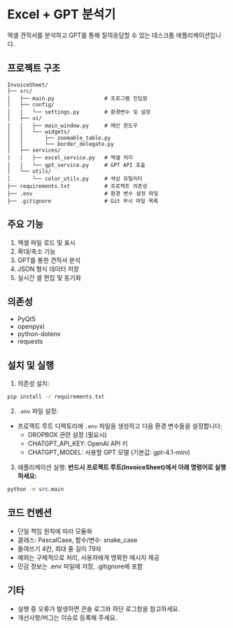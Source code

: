 # Excel + GPT 분석기

엑셀 견적서를 분석하고 GPT를 통해 질의응답할 수 있는 데스크톱 애플리케이션입니다.

## 프로젝트 구조

```
InvoiceSheet/
├── src/
│   ├── main.py                # 프로그램 진입점
│   ├── config/
│   │   └── settings.py        # 환경변수 및 설정
│   ├── ui/
│   │   ├── main_window.py     # 메인 윈도우
│   │   └── widgets/
│   │       ├── zoomable_table.py
│   │       └── border_delegate.py
│   ├── services/
│   │   ├── excel_service.py   # 엑셀 처리
│   │   └── gpt_service.py     # GPT API 호출
│   └── utils/
│       └── color_utils.py     # 색상 유틸리티
├── requirements.txt           # 프로젝트 의존성
├── .env                       # 환경 변수 설정 파일
├── .gitignore                 # Git 무시 파일 목록
```

## 주요 기능

1. 엑셀 파일 로드 및 표시
2. 확대/축소 기능
3. GPT를 통한 견적서 분석
4. JSON 형식 데이터 저장
5. 실시간 셀 편집 및 동기화

## 의존성

- PyQt5
- openpyxl
- python-dotenv
- requests

## 설치 및 실행

1. 의존성 설치:
```bash
pip install -r requirements.txt
```

2. `.env` 파일 설정:
- 프로젝트 루트 디렉토리에 `.env` 파일을 생성하고 다음 환경 변수들을 설정합니다:
  - DROPBOX 관련 설정 (필요시)
  - CHATGPT_API_KEY: OpenAI API 키
  - CHATGPT_MODEL: 사용할 GPT 모델 (기본값: gpt-4.1-mini)

3. 애플리케이션 실행:
**반드시 프로젝트 루트(InvoiceSheet)에서 아래 명령어로 실행하세요:**
```bash
python -m src.main
```

## 코드 컨벤션

- 단일 책임 원칙에 따라 모듈화
- 클래스: PascalCase, 함수/변수: snake_case
- 들여쓰기 4칸, 최대 줄 길이 79자
- 예외는 구체적으로 처리, 사용자에게 명확한 메시지 제공
- 민감 정보는 .env 파일에 저장, .gitignore에 포함

## 기타

- 실행 중 오류가 발생하면 콘솔 로그와 하단 로그창을 참고하세요.
- 개선사항/버그는 이슈로 등록해 주세요. 